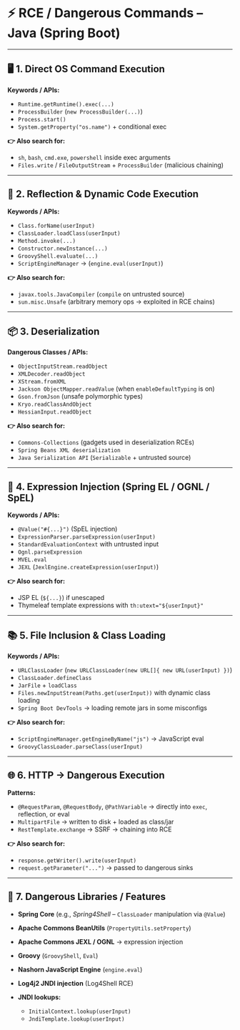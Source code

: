 # ⚡ **RCE / Dangerous Commands – Java (Spring Boot)**

---

## 🖥️ **1. Direct OS Command Execution**

**Keywords / APIs:**

* `Runtime.getRuntime().exec(...)`
* `ProcessBuilder` (`new ProcessBuilder(...)`)
* `Process.start()`
* `System.getProperty("os.name")` + conditional exec

**👉 Also search for:**

* `sh`, `bash`, `cmd.exe`, `powershell` inside exec arguments
* `Files.write` / `FileOutputStream` + `ProcessBuilder` (malicious chaining)

---

## 🔮 **2. Reflection & Dynamic Code Execution**

**Keywords / APIs:**

* `Class.forName(userInput)`
* `ClassLoader.loadClass(userInput)`
* `Method.invoke(...)`
* `Constructor.newInstance(...)`
* `GroovyShell.evaluate(...)`
* `ScriptEngineManager` → (`engine.eval(userInput)`)

**👉 Also search for:**

* `javax.tools.JavaCompiler` (`compile` on untrusted source)
* `sun.misc.Unsafe` (arbitrary memory ops → exploited in RCE chains)

---

## 📦 **3. Deserialization**

**Dangerous Classes / APIs:**

* `ObjectInputStream.readObject`
* `XMLDecoder.readObject`
* `XStream.fromXML`
* `Jackson ObjectMapper.readValue` (when `enableDefaultTyping` is on)
* `Gson.fromJson` (unsafe polymorphic types)
* `Kryo.readClassAndObject`
* `HessianInput.readObject`

**👉 Also search for:**

* `Commons-Collections` (gadgets used in deserialization RCEs)
* `Spring Beans XML deserialization`
* `Java Serialization API` (`Serializable` + untrusted source)

---

## 🧩 **4. Expression Injection (Spring EL / OGNL / SpEL)**

**Keywords / APIs:**

* `@Value("#{...}")` (SpEL injection)
* `ExpressionParser.parseExpression(userInput)`
* `StandardEvaluationContext` with untrusted input
* `Ognl.parseExpression`
* `MVEL.eval`
* `JEXL` (`JexlEngine.createExpression(userInput)`)

**👉 Also search for:**

* JSP EL (`${...}`) if unescaped
* Thymeleaf template expressions with `th:utext="${userInput}"`

---

## 📚 **5. File Inclusion & Class Loading**

**Keywords / APIs:**

* `URLClassLoader` (`new URLClassLoader(new URL[]{ new URL(userInput) })`)
* `ClassLoader.defineClass`
* `JarFile` + `loadClass`
* `Files.newInputStream(Paths.get(userInput))` with dynamic class loading
* `Spring Boot DevTools` → loading remote jars in some misconfigs

**👉 Also search for:**

* `ScriptEngineManager.getEngineByName("js")` → JavaScript eval
* `GroovyClassLoader.parseClass(userInput)`

---

## 🌐 **6. HTTP → Dangerous Execution**

**Patterns:**

* `@RequestParam`, `@RequestBody`, `@PathVariable` → directly into `exec`, reflection, or eval
* `MultipartFile` → written to disk + loaded as class/jar
* `RestTemplate.exchange` → SSRF → chaining into RCE

**👉 Also search for:**

* `response.getWriter().write(userInput)`
* `request.getParameter("...")` → passed to dangerous sinks

---

## 📌 **7. Dangerous Libraries / Features**

* **Spring Core** (e.g., *Spring4Shell* – `ClassLoader` manipulation via `@Value`)
* **Apache Commons BeanUtils** (`PropertyUtils.setProperty`)
* **Apache Commons JEXL / OGNL** → expression injection
* **Groovy** (`GroovyShell`, `Eval`)
* **Nashorn JavaScript Engine** (`engine.eval`)
* **Log4j2 JNDI injection** (Log4Shell RCE)
* **JNDI lookups:**

  * `InitialContext.lookup(userInput)`
  * `JndiTemplate.lookup(userInput)`
